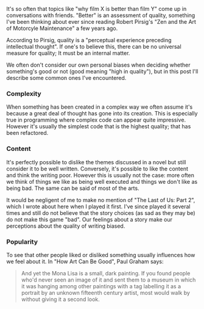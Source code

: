 It's so often that topics like "why film X is better than film Y" come up in conversations with friends. "Better" is an assessment of quality, something I've been thinking about ever since reading Robert Pirsig's "Zen and the Art of Motorcyle Maintenance" a few years ago.

According to Pirsig, quality is a "perceptual experience preceding intellectual thought". If one's to believe this, there can be no universal measure for quality; It must be an internal matter.

We often don't consider our own personal biases when deciding whether something's good or not (good meaning "high in quality"), but in this post I'll describe some common ones I've encountered.

### Complexity

When something has been created in a complex way we often assume it's because a great deal of thought has gone into its creation. This is especially true in programming where complex code can appear quite impressive. However it's usually the simplest code that is the highest quality; that has been refactored.

### Content

It's perfectly possible to dislike the themes discussed in a novel but still consider it to be well written. Conversely, it's possible to like the content and think the writing poor. However this is usually not the case: more often we think of things we like as being well executed and things we don't like as being bad. The same can be said of most of the arts.

It would be negligent of me to make no mention of "The Last of Us: Part 2", which I wrote about here when I played it first. I've since played it several times and still do not believe that the story choices (as sad as they may be) do not make this game "bad". Our feelings about a story make our perceptions about the quality of writing biased.

### Popularity

To see that other people liked or disliked something usually influences how we feel about it. In "How Art Can Be Good", Paul Graham says:

> And yet the Mona Lisa is a small, dark painting. If you found
> people who'd never seen an image of it and sent them to a museum
> in which it was hanging among other paintings with a tag labelling
> it as a portrait by an unknown fifteenth century artist, most would
> walk by without giving it a second look.